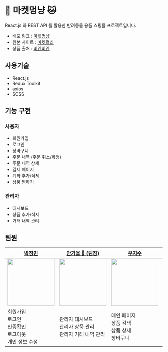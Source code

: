 # 🐶 마켓멍냥 🐱

React.js 와 REST API 를 활용한 반려동물 용품 쇼핑몰 프로젝트입니다.

- 배포 링크 : [마켓멍냥](https://market-mong-nyang.netlify.app/)
- 원본 사이트 : [마켓컬리](https://www.kurly.com/main)
- 상품 출처 : [비엔비엔](https://www.bienbien.kr/main/index.php)

## 사용기술

- React.js
- Redux Toolkit
- axios
- SCSS

## 기능 구현

### 사용자
- 회원가입
- 로그인
- 장바구니
- 주문 내역 (주문 취소/확정)
- 주문 내역 상세
- 결제 페이지
- 계좌 추가/삭제
- 상품 찜하기

### 관리자
- 대시보드
- 상품 추가/삭제
- 거래 내역 관리

## 팀원

|<center>[박정민](https://github.com/plou102)</center>|<center>[안가을 👑 (팀장)](https://github.com/autumnly1007)</center>|<center>[우지수](https://github.com/jisooround)</center>|<center>[전소윤](https://github.com/ddoyun)</center>|<center>[최지환](https://github.com/hwanky)</center>|
| :--------------------------------------------------------------------------- | :-------------------------------------------------------------------------- | :--------------------------------------------------------------------------- | :-------------------------------------------------------------------------- | :--------------------------------------------------------------------------|
| <img src="https://avatars.githubusercontent.com/u/107393773?v=4" width=150 /> | <img src="https://avatars.githubusercontent.com/u/87680906?v=4" width=150 /> | <img src="https://avatars.githubusercontent.com/u/110647022?v=4" width=150 /> | <img src="https://avatars.githubusercontent.com/u/46959186?v=4" width=150 /> | <img src="https://avatars.githubusercontent.com/u/48482406?v=4" width=150 /> |
|회원가입<br />로그인<br />인증확인<br />로그아웃<br /> 개인 정보 수정|관리자 대시보드<br />관리자 상품 관리<br />관리자 거래 내역 관리|메인 페이지<br />상품 검색<br />상품 상세<br />장바구니|계좌 관리<br />(계좌 추가/삭제)<br />결제 페이지<br />찜한 목록|회원가입<br />로그인<br />인증확인<br />로그아웃<br />개인 정보 수정

